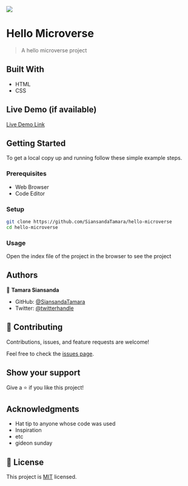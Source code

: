 ![](https://img.shields.io/badge/Microverse-blueviolet)

# Hello Microverse

> A hello microverse project

## Built With

- HTML
- CSS

## Live Demo (if available)

[Live Demo Link](https://github.com/SiansandaTamara/hello-microverse)

## Getting Started

To get a local copy up and running follow these simple example steps.

### Prerequisites

- Web Browser
- Code Editor

### Setup

```bash
git clone https://github.com/SiansandaTamara/hello-microverse
cd hello-microverse
```

### Usage

Open the index file of the project in the browser to see the project

## Authors

👤 **Tamara Siansanda**

- GitHub: [@SiansandaTamara](https://github.com/SiansandaTamara)
- Twitter: [@twitterhandle](https://twitter.com/TamaraSiansanda)

## 🤝 Contributing

Contributions, issues, and feature requests are welcome!

Feel free to check the [issues page](../../issues/).

## Show your support

Give a ⭐️ if you like this project!

## Acknowledgments

- Hat tip to anyone whose code was used
- Inspiration
- etc
- gideon sunday


## 📝 License

This project is [MIT](./MIT.md) licensed.
